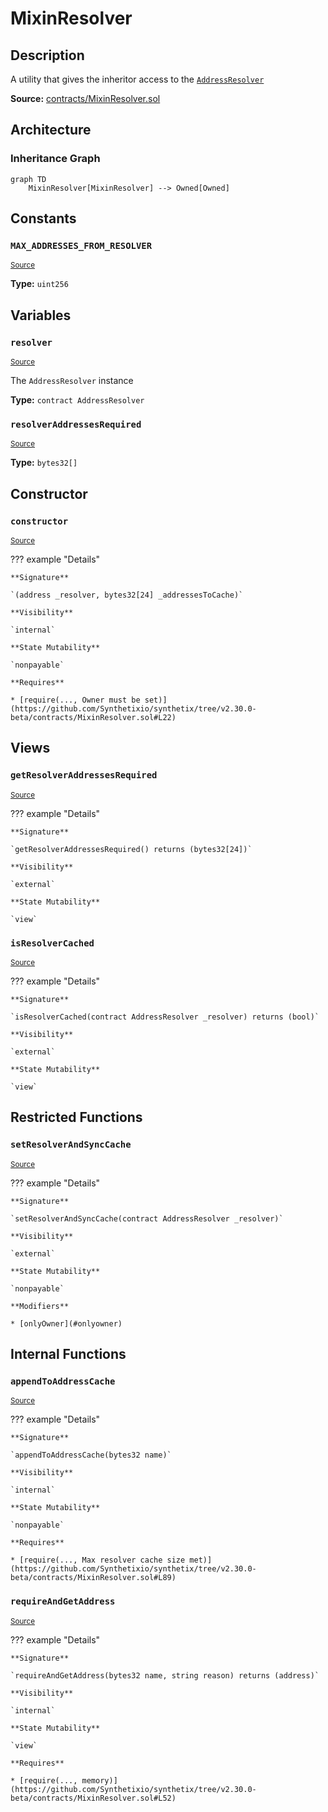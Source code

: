 # MixinResolver

## Description

A utility that gives the inheritor access to the [`AddressResolver`](AddressResolver.md)

**Source:** [contracts/MixinResolver.sol](https://github.com/Synthetixio/synthetix/tree/v2.30.0-beta/contracts/MixinResolver.sol)

## Architecture

### Inheritance Graph

```mermaid
graph TD
    MixinResolver[MixinResolver] --> Owned[Owned]

```

## Constants

### `MAX_ADDRESSES_FROM_RESOLVER`

<sub>[Source](https://github.com/Synthetixio/synthetix/tree/v2.30.0-beta/contracts/MixinResolver.sol#L18)</sub>

**Type:** `uint256`

## Variables

### `resolver`

<sub>[Source](https://github.com/Synthetixio/synthetix/tree/v2.30.0-beta/contracts/MixinResolver.sol#L12)</sub>

The `AddressResolver` instance

**Type:** `contract AddressResolver`

### `resolverAddressesRequired`

<sub>[Source](https://github.com/Synthetixio/synthetix/tree/v2.30.0-beta/contracts/MixinResolver.sol#L16)</sub>

**Type:** `bytes32[]`

## Constructor

### `constructor`

<sub>[Source](https://github.com/Synthetixio/synthetix/tree/v2.30.0-beta/contracts/MixinResolver.sol#L20)</sub>

??? example "Details"

    **Signature**

    `(address _resolver, bytes32[24] _addressesToCache)`

    **Visibility**

    `internal`

    **State Mutability**

    `nonpayable`

    **Requires**

    * [require(..., Owner must be set)](https://github.com/Synthetixio/synthetix/tree/v2.30.0-beta/contracts/MixinResolver.sol#L22)

## Views

### `getResolverAddressesRequired`

<sub>[Source](https://github.com/Synthetixio/synthetix/tree/v2.30.0-beta/contracts/MixinResolver.sol#L76)</sub>

??? example "Details"

    **Signature**

    `getResolverAddressesRequired() returns (bytes32[24])`

    **Visibility**

    `external`

    **State Mutability**

    `view`

### `isResolverCached`

<sub>[Source](https://github.com/Synthetixio/synthetix/tree/v2.30.0-beta/contracts/MixinResolver.sol#L58)</sub>

??? example "Details"

    **Signature**

    `isResolverCached(contract AddressResolver _resolver) returns (bool)`

    **Visibility**

    `external`

    **State Mutability**

    `view`

## Restricted Functions

### `setResolverAndSyncCache`

<sub>[Source](https://github.com/Synthetixio/synthetix/tree/v2.30.0-beta/contracts/MixinResolver.sol#L38)</sub>

??? example "Details"

    **Signature**

    `setResolverAndSyncCache(contract AddressResolver _resolver)`

    **Visibility**

    `external`

    **State Mutability**

    `nonpayable`

    **Modifiers**

    * [onlyOwner](#onlyowner)

## Internal Functions

### `appendToAddressCache`

<sub>[Source](https://github.com/Synthetixio/synthetix/tree/v2.30.0-beta/contracts/MixinResolver.sol#L87)</sub>

??? example "Details"

    **Signature**

    `appendToAddressCache(bytes32 name)`

    **Visibility**

    `internal`

    **State Mutability**

    `nonpayable`

    **Requires**

    * [require(..., Max resolver cache size met)](https://github.com/Synthetixio/synthetix/tree/v2.30.0-beta/contracts/MixinResolver.sol#L89)

### `requireAndGetAddress`

<sub>[Source](https://github.com/Synthetixio/synthetix/tree/v2.30.0-beta/contracts/MixinResolver.sol#L50)</sub>

??? example "Details"

    **Signature**

    `requireAndGetAddress(bytes32 name, string reason) returns (address)`

    **Visibility**

    `internal`

    **State Mutability**

    `view`

    **Requires**

    * [require(..., memory)](https://github.com/Synthetixio/synthetix/tree/v2.30.0-beta/contracts/MixinResolver.sol#L52)
